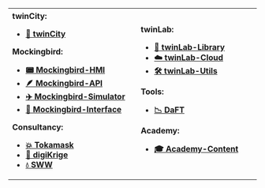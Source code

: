 <table>
<tr>
<th align="left">
<img width="400" height="1">
twinCity:

-   [🌇 twinCity ](https://github.com/digiLab-ai/twinCity)

Mockingbird:

-   [📟 Mockingbird-HMI ](https://github.com/digiLab-ai/mockingbird-api)
-   [🪶 Mockingbird-API ](https://github.com/digiLab-ai/mockingbird-hmi)
-   [✈️ Mockingbird-Simulator ](https://github.com/digiLab-ai/mockingbird-simulator)
-   [🧩 Mockingbird-Interface ](https://github.com/digiLab-ai/mockingbird-interface)

Consultancy:

-   [💥 Tokamask](https://github.com/digiLab-ai/tokamask)
-   [📐 digiKrige](https://github.com/digiLab-ai/digiKrige)
-   [💧 SWW](https://github.com/digiLab-ai/splashpage)
</th>
<th align="left">
<img width="400" height="1">
twinLab:

-   [🤖 twinLab-Library](https://github.com/digiLab-ai/twinLab)
-   [☁️ twinLab-Cloud](https://github.com/digiLab-ai/twinLab-cloud)
-   [🛠️ twinLab-Utils](https://github.com/digiLab-ai/twinLab-utils)

Tools:

-   [📉 DaFT](https://github.com/digiLab-ai/daft)

Academy:

-   [🎓 Academy-Content](https://github.com/digiLab-ai/academy-content)
</th>
</tr>
</table>

